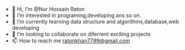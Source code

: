 - 👋 Hi, I’m @Nur Hossain Raton
- 👀 I’m interested in programing,developing ans so on.
- 🌱 I’m currently learning data structure and algorithms,database,web developing
- 💞️ I’m looking to collaborate on diferrent exciting projects
- 📫 How to reach me ratonkhan7799@gmail.com

<!---
Raton117/Raton117 is a ✨ special ✨ repository because its `README.md` (this file) appears on your GitHub profile.
You can click the Preview link to take a look at your changes.
--->
